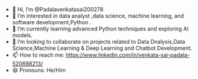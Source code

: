 - 👋 Hi, I’m @Padalavenkatasai200278
- 👀 I’m interested in data analyst ,data science, machine learning, and software development,Python .
- 🌱 I’m currently learning advanced Python techniques and exploring AI models.
- 💞️ I’m looking to collaborate on projects related to Data Dnalysis,Data Science,Machine Learning & Deep Learning and Chatbot Development.
- 📫 How to reach me: https://www.linkedin.com/in/venkata-sai-padala-520698213/
- 😄 Pronouns: He/Him



<!---
Padalavenkatasai200278/Padalavenkatasai200278 is a ✨ special ✨ repository because its `README.md` (this file) appears on your GitHub profile.
You can click the Preview link to take a look at your changes.
--->
